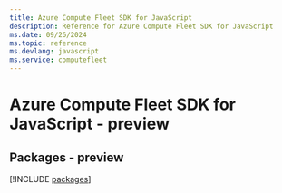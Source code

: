 ```yaml
---
title: Azure Compute Fleet SDK for JavaScript
description: Reference for Azure Compute Fleet SDK for JavaScript
ms.date: 09/26/2024
ms.topic: reference
ms.devlang: javascript
ms.service: computefleet
---
```

# Azure Compute Fleet SDK for JavaScript - preview
## Packages - preview
[!INCLUDE [packages](compute-fleet-index.md)]